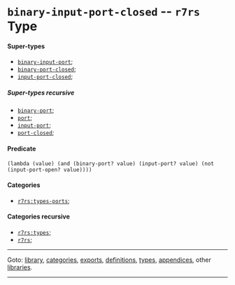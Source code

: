 

<a id='type__r7rs__binary-input-port-closed'></a>

# `binary-input-port-closed` -- `r7rs` Type


<a id='type__r7rs__binary-input-port-closed__super-types'></a>

#### Super-types

 * [`binary-input-port`](../../r7rs/types/binary-input-port.md#type__r7rs__binary-input-port);
 * [`binary-port-closed`](../../r7rs/types/binary-port-closed.md#type__r7rs__binary-port-closed);
 * [`input-port-closed`](../../r7rs/types/input-port-closed.md#type__r7rs__input-port-closed);


<a id='type__r7rs__binary-input-port-closed__super-types-recursive'></a>

##### Super-types recursive

 * [`binary-port`](../../r7rs/types/binary-port.md#type__r7rs__binary-port);
 * [`port`](../../r7rs/types/port.md#type__r7rs__port);
 * [`input-port`](../../r7rs/types/input-port.md#type__r7rs__input-port);
 * [`port-closed`](../../r7rs/types/port-closed.md#type__r7rs__port-closed);


<a id='type__r7rs__binary-input-port-closed__predicate'></a>

#### Predicate

````
(lambda (value) (and (binary-port? value) (input-port? value) (not (input-port-open? value))))
````


<a id='type__r7rs__binary-input-port-closed__categories'></a>

#### Categories

 * [`r7rs:types-ports`](../../r7rs/categories/r7rs_3a_types-ports.md#category__r7rs__r7rs_3a_types-ports);


<a id='type__r7rs__binary-input-port-closed__categories-recursive'></a>

#### Categories recursive

 * [`r7rs:types`](../../r7rs/categories/r7rs_3a_types.md#category__r7rs__r7rs_3a_types);
 * [`r7rs`](../../r7rs/categories/r7rs.md#category__r7rs__r7rs);

----

Goto: [library](../../r7rs/_index.md#library__r7rs), [categories](../../r7rs/categories/_index.md#toc__r7rs__categories), [exports](../../r7rs/exports/_index.md#toc__r7rs__exports), [definitions](../../r7rs/definitions/_index.md#toc__r7rs__definitions), [types](../../r7rs/types/_index.md#toc__r7rs__types), [appendices](../../r7rs/appendices/_index.md#toc__r7rs__appendices), other [libraries](../../_libraries.md#toc__libraries).

----

